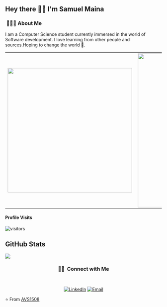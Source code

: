 <h2> Hey there 👋🏾 I'm Samuel Maina</h2>

<h3> &nbsp;👩🏾‍💻 About Me </h3>

I am a Computer Science student currently immersed in the world of Software development. I love learning from other people and sources.Hoping to change the world 🦸‍.
<center>
<table>
  <tr>
      <td><img width="400px" align="left" src="https://github-readme-stats.vercel.app/api/top-langs/?username=samuelmaina&hide=html,css,ejs,php&layout=compact&show_icons=true&theme=tokyonight" /></td>
      <td><img width="495px" align="left" src="https://github-readme-stats.vercel.app/api?username=samuelmaina&hide=stars,contribs&count_private=true&show_icons=true&theme=tokyonight&hide_border=ture&hide_title=true" /></td>
</table>
</center>

#### Profile Visits 

![visitors](https://visitor-badge.glitch.me/badge?page_id=samuelmaina.)

<h2>GitHub Stats</h2>
<a align="center"href="https://readme-stats-cfgj2cxdy.vercel.app/api?username=samuelmaina&hide=contribs&count_private=false&show_icons=true&theme=cobalt">
  <img align="center" src = "https://github-readme-streak-stats.herokuapp.com/?user=samuelmaina">
</a><br>

<h3 align="center"> 🤝🏻 &nbsp;Connect with Me </h3><br>

<p align="center">
<a href="https://www.linkedin.com/in/samuel-maina-339a431a1/"><img alt="LinkedIn" src="https://img.shields.io/badge/LinkedIn-Samuel%20Maina-blue?style=flat-square&logo=linkedin"></a>
<a href="mailto:samuelmayna@gmail.com"><img alt="Email" src="https://img.shields.io/badge/Samuel Maina %40gmail.com-blue?style=flat-square&logo=gmail"></a>
 
</p>

⭐️ From [AVS1508](https://github.com/AVS1508)

<!---
samuelmaina/samuelmaina is a ✨ special ✨ repository because its `README.md` (this file) appears on your GitHub profile.
You can click the Preview link to take a look at your changes.
--->

